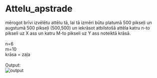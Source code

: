 # Attelu_apstrade
mērogot brīvi izvēlētu attēlu tā, lai tā izmēri būtu platumā 500 pikseļi un augstumā 500 pikseļi (500,500) un iekrāsot atbilstošā attēla katru n-to pikseli uz X ass un katru M-to pikseli uz Y ass noteiktā krāsā. <br>
<br>
n=6<br>
m=10<br>
krāsa = zaļa <br>
<br>
Output:<br>
![output](https://user-images.githubusercontent.com/123964250/229297790-62d0002b-d0c9-49dd-8f5f-18f0bbca1226.png)
